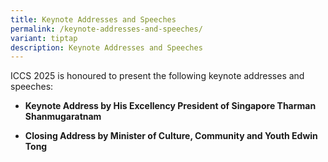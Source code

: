 ```yaml
---
title: Keynote Addresses and Speeches
permalink: /keynote-addresses-and-speeches/
variant: tiptap
description: Keynote Addresses and Speeches
---
```

<p>ICCS 2025 is honoured to present the following keynote addresses and speeches:</p>
<ul data-tight="true" class="tight">
<li>
<p><strong>Keynote Address by His Excellency President of Singapore Tharman Shanmugaratnam</strong>
</p>
</li>
<li>
<p><strong>Closing Address by Minister of Culture, Community and Youth Edwin Tong</strong>
</p>
</li>
</ul>
<p></p>